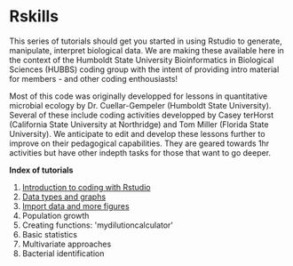 # Rskills
This series of tutorials should get you started in using Rstudio to generate, manipulate, interpret biological data. We are making these available here in the context of the Humboldt State University Bioinformatics in Biological Sciences (HUBBS) coding group with the intent of providing intro material for members - and other coding enthousiasts!

Most of this code was originally developped for lessons in quantitative microbial ecology by Dr. Cuellar-Gempeler (Humboldt State University). Several of these include coding activities developped by Casey terHorst (California State University at Northridge) and Tom Miller (Florida State University). We anticipate to edit and develop these lessons further to improve on their pedagogical capabilities. They are geared towards 1hr activities but have other indepth tasks for those that want to go deeper.

**Index of tutorials**
1. [Introduction to coding with Rstudio](/Tutorial1/README.md)
2. [Data types and graphs](/Tutorial2/README.md)
3. [Import data and more figures](Tutorial3/README.md)
4. Population growth
5. Creating functions: 'mydilutioncalculator'
6. Basic statistics
7. Multivariate approaches
8. Bacterial identification
